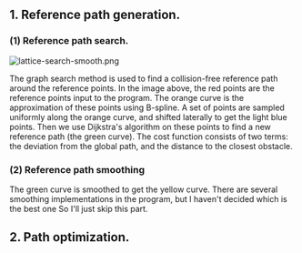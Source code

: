 ## 1. Reference path generation.

### (1) Reference path search.

![lattice-search-smooth.png](https://i.loli.net/2020/05/12/kfT3H5G9ALMOUl6.png)

The graph search method is used to find a collision-free reference path around the reference points. In the image above, the red points are the reference points input to the program. The orange curve is the approximation of these points using B-spline. A set of points are sampled uniformly along the orange curve, and shifted laterally to get the light blue points. Then we use Dijkstra's algorithm on these points to find a new reference path (the green curve). The cost function consists of two terms: the deviation from the global path, and the distance to the closest obstacle.

### (2) Reference path smoothing

The green curve is smoothed to get the yellow curve. There are several smoothing implementations in the program, but I haven't decided which is the best one  So I'll just skip this part.

## 2. Path optimization.

